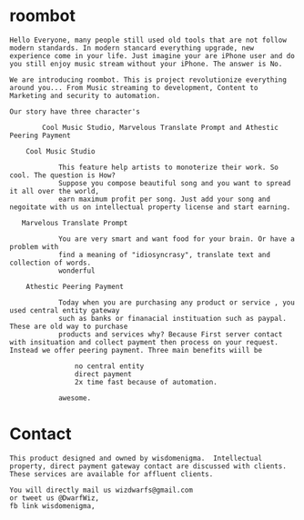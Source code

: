 # roombot

    Hello Everyone, many people still used old tools that are not follow modern standards. In modern stancard everything upgrade, new experience come in your life. Just imagine your are iPhone user and do you still enjoy music stream without your iPhone. The answer is No.

    We are introducing roombot. This is project revolutionize everything around you... From Music streaming to development, Content to Marketing and security to automation.

    Our story have three character's 

            Cool Music Studio, Marvelous Translate Prompt and Athestic Peering Payment

        Cool Music Studio

                This feature help artists to monoterize their work. So cool. The question is How?
                Suppose you compose beautiful song and you want to spread it all over the world,
                earn maximum profit per song. Just add your song and negoitate with us on intellectual property license and start earning.

       Marvelous Translate Prompt

                You are very smart and want food for your brain. Or have a problem with
                find a meaning of "idiosyncrasy", translate text and collection of words. 
                wonderful    

        Athestic Peering Payment

                Today when you are purchasing any product or service , you used central entity gateway
                such as banks or finanacial instituation such as paypal. These are old way to purchase
                products and services why? Because First server contact with insituation and collect payment then process on your request. Instead we offer peering payment. Three main benefits wiill be

                    no central entity
                    direct payment
                    2x time fast because of automation.

                awesome.


# Contact 
    This product designed and owned by wisdomenigma.  Intellectual property, direct payment gateway contact are discussed with clients. These services are available for affluent clients.

    You will directly mail us wizdwarfs@gmail.com
    or tweet us @DwarfWiz,
    fb link wisdomenigma,
